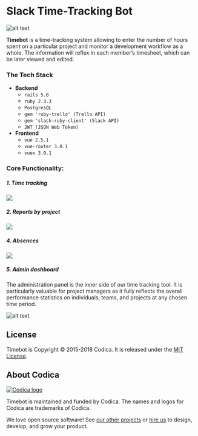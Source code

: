 # Slack Time-Tracking Bot
![alt text](https://avatars.slack-edge.com/2018-03-06/324716744112_3a51435a7ae863004121_72.jpg)

**Timebot** is a time-tracking system allowing to enter the number of hours spent on a particular project and monitor a development workflow as a whole. The information will reflex in each member’s timesheet, which can be later viewed and edited.

### The Tech Stack
- **Backend**
  - `rails 5.0`
  - `ruby 2.3.3`
  - `PostgresQL`
  - `gem 'ruby-trello' (Trello API)`
  - `gem 'slack-ruby-client' (Slack API)`
  - `JWT (JSON Web Token)`
- **Frontend**
  - `vue 2.5.1`
  - `vue-router 3.0.1`
  - `vuex 3.0.1`


### Сore Functionality:
##### 1. Time tracking
![](https://media.giphy.com/media/15a5Alt2zS3WGiEzI8/giphy.gif)
##### 2. Reports by project
![](https://media.giphy.com/media/9DgaunqIZocweTwrdj/giphy.gif)
##### 4. Absences
![](https://media.giphy.com/media/ZcWx6HuyaheQzfgVLM/giphy.gif)
##### 5. Admin dashboard
The administration panel is the inner side of our time tracking tool. It is particularly valuable for project managers as it fully reflects the overall performance statistics on individuals, teams, and projects at any chosen time period.

![alt text](https://media.giphy.com/media/31SrMmtxmYB9W3C8nx/giphy.gif)

## License
Timebot is Copyright © 2015-2018 Codica. It is released under the [MIT License](https://opensource.org/licenses/MIT).

## About Codica

[![Codica logo](https://www.codica.com/assets/images/logo/logo.svg)](https://www.codica.com)

Timebot is maintained and funded by Codica. The names and logos for Codica are trademarks of Codica.

We love open source software! See [our other projects](https://github.com/codica2) or [hire us](https://www.codica.com/) to design, develop, and grow your product.
